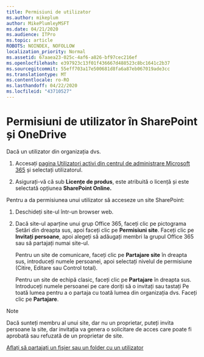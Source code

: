 ```yaml
---
title: Permisiuni de utilizator
ms.author: mikeplum
author: MikePlumleyMSFT
ms.date: 04/21/2020
ms.audience: ITPro
ms.topic: article
ROBOTS: NOINDEX, NOFOLLOW
localization_priority: Normal
ms.assetid: 67aaea23-025c-4af6-a826-bf97cec216ef
ms.openlocfilehash: e397923c13f01f436667d488523c8bc1641c2b37
ms.sourcegitcommit: 55eff703a17e500681d8fa6a87eb067019ade3cc
ms.translationtype: MT
ms.contentlocale: ro-RO
ms.lasthandoff: 04/22/2020
ms.locfileid: "43710527"
---
```

# <a name="user-permissions-in-sharepoint-and-onedrive"></a>Permisiuni de utilizator în SharePoint și OneDrive

Dacă un utilizator din organizația dvs. 
  
1. Accesați [pagina Utilizatori activi din centrul de administrare Microsoft 365](https://portal.office.com/adminportal/home#/users) și selectați utilizatorul. 
    
2. Asigurați-vă că sub **Licențe de produs**, este atribuită o licență și este selectată opțiunea **SharePoint Online.** 
    
 Pentru a da permisiunea unui utilizator să acceseze un site SharePoint: 
  
1. Deschideți site-ul într-un browser web.
    
2. Dacă site-ul aparține unui grup Office 365, faceți clic pe pictograma Setări din dreapta sus, apoi faceți clic pe **Permisiuni site**. Faceți clic pe **Invitați persoane**, apoi alegeți să adăugați membri la grupul Office 365 sau să partajați numai site-ul. 
    
    Pentru un site de comunicare, faceți clic pe **Partajare site** în dreapta sus, introduceți numele persoanei, apoi selectați nivelul de permisiune (Citire, Editare sau Control total). 
    
    Pentru un site de echipă clasic, faceți clic pe **Partajare** în dreapta sus. Introduceți numele persoanei pe care doriți să o invitați sau tastați Pe toată lumea pentru a o partaja cu toată lumea din organizația dvs. Faceți clic pe **Partajare**.
    
> [!NOTE]
> Dacă sunteți membru al unui site, dar nu un proprietar, puteți invita persoane la site, dar invitația va genera o solicitare de acces care poate fi aprobată sau refuzată de un proprietar de site. 
  
[Aflați să partajați un fișier sau un folder cu un utilizator](https://go.microsoft.com/fwlink/?linkid=533408)
  

